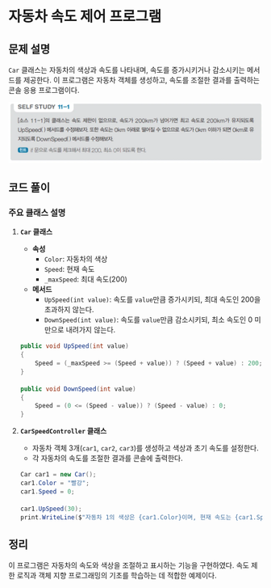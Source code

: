 # 자동차 속도 제어 프로그램

## 문제 설명

`Car` 클래스는 자동차의 색상과 속도를 나타내며, 속도를 증가시키거나 감소시키는 메서드를 제공한다. 이 프로그램은 자동차 객체를 생성하고, 속도를 조절한 결과를 출력하는 콘솔 응용 프로그램이다.

![alt text](image.png)

## 코드 풀이

### 주요 클래스 설명

1. **`Car` 클래스**
   - **속성**
     - `Color`: 자동차의 색상
     - `Speed`: 현재 속도
     - `_maxSpeed`: 최대 속도(200)
   - **메서드**
     - `UpSpeed(int value)`: 속도를 `value`만큼 증가시키되, 최대 속도인 200을 초과하지 않는다.
     - `DownSpeed(int value)`: 속도를 `value`만큼 감소시키되, 최소 속도인 0 미만으로 내려가지 않는다.

   ```csharp
   public void UpSpeed(int value)
   {
       Speed = (_maxSpeed >= (Speed + value)) ? (Speed + value) : 200;
   }

   public void DownSpeed(int value)
   {
       Speed = (0 <= (Speed - value)) ? (Speed - value) : 0;
   }
   ```

2. **`CarSpeedController` 클래스**
   - 자동차 객체 3개(`car1`, `car2`, `car3`)를 생성하고 색상과 초기 속도를 설정한다.
   - 각 자동차의 속도를 조절한 결과를 콘솔에 출력한다.

   ```csharp
   Car car1 = new Car();
   car1.Color = "빨강";
   car1.Speed = 0;

   car1.UpSpeed(30);
   print.WriteLine($"자동차 1의 색상은 {car1.Color}이며, 현재 속도는 {car1.Speed}km 입니다.");
   ```

## 정리

이 프로그램은 자동차의 속도와 색상을 조절하고 표시하는 기능을 구현하였다. 속도 제한 로직과 객체 지향 프로그래밍의 기초를 학습하는 데 적합한 예제이다.
